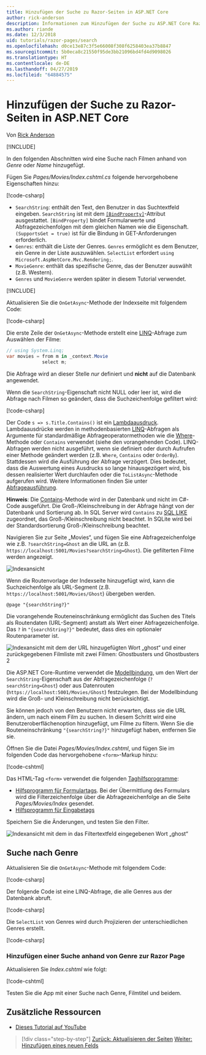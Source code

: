 ```yaml
---
title: Hinzufügen der Suche zu Razor-Seiten in ASP.NET Core
author: rick-anderson
description: Informationen zum Hinzufügen der Suche zu ASP.NET Core Razor Pages
ms.author: riande
ms.date: 12/3/2018
uid: tutorials/razor-pages/search
ms.openlocfilehash: d0ce13e87c3f5e66008f308f6258403ea37b8847
ms.sourcegitcommit: 5b0eca8c21550f95de3bb21096bd4fd4d9098026
ms.translationtype: HT
ms.contentlocale: de-DE
ms.lasthandoff: 04/27/2019
ms.locfileid: "64884575"
---
```

# <a name="add-search-to-aspnet-core-razor-pages"></a>Hinzufügen der Suche zu Razor-Seiten in ASP.NET Core

Von [Rick Anderson](https://twitter.com/RickAndMSFT)

[!INCLUDE[](~/includes/rp/download.md)]

In den folgenden Abschnitten wird eine Suche nach Filmen anhand von *Genre* oder *Name* hinzugefügt.

Fügen Sie *Pages/Movies/Index.cshtml.cs* folgende hervorgehobene Eigenschaften hinzu:

[!code-csharp[](razor-pages-start/sample/RazorPagesMovie22/Pages/Movies/Index.cshtml.cs?name=snippet_newProps&highlight=11-999)]

* `SearchString`: enthält den Text, den Benutzer in das Suchtextfeld eingeben. `SearchString` ist mit dem [`[BindProperty]`](/dotnet/api/microsoft.aspnetcore.mvc.bindpropertyattribute)-Attribut ausgestattet. `[BindProperty]` bindet Formularwerte und Abfragezeichenfolgen mit dem gleichen Namen wie die Eigenschaft. `(SupportsGet = true)` ist für die Bindung in GET-Anforderungen erforderlich.
* `Genres`: enthält die Liste der Genres. `Genres` ermöglicht es dem Benutzer, ein Genre in der Liste auszuwählen. `SelectList` erfordert `using Microsoft.AspNetCore.Mvc.Rendering;`.
* `MovieGenre`: enthält das spezifische Genre, das der Benutzer auswählt (z.B. Western).
* `Genres` und `MovieGenre` werden später in diesem Tutorial verwendet.

[!INCLUDE[](~/includes/bind-get.md)]

Aktualisieren Sie die `OnGetAsync`-Methode der Indexseite mit folgendem Code:

[!code-csharp[](razor-pages-start/sample/RazorPagesMovie22/Pages/Movies/Index.cshtml.cs?name=snippet_1stSearch)]

Die erste Zeile der `OnGetAsync`-Methode erstellt eine [LINQ](/dotnet/csharp/programming-guide/concepts/linq/)-Abfrage zum Auswählen der Filme:

```csharp
// using System.Linq;
var movies = from m in _context.Movie
             select m;
```

Die Abfrage wird an dieser Stelle *nur* definiert und **nicht** auf die Datenbank angewendet.

Wenn die `SearchString`-Eigenschaft nicht NULL oder leer ist, wird die Abfrage nach Filmen so geändert, dass die Suchzeichenfolge gefiltert wird:

[!code-csharp[](razor-pages-start/sample/RazorPagesMovie22/Pages/Movies/Index.cshtml.cs?name=snippet_SearchNull)]

Der Code `s => s.Title.Contains()` ist ein [Lambdaausdruck](/dotnet/csharp/programming-guide/statements-expressions-operators/lambda-expressions). Lambdaausdrücke werden in methodenbasierten [LINQ](/dotnet/csharp/programming-guide/concepts/linq/)-Abfragen als Argumente für standardmäßige Abfrageoperatormethoden wie die [Where](/dotnet/csharp/programming-guide/concepts/linq/query-syntax-and-method-syntax-in-linq)-Methode oder `Contains` verwendet (siehe den vorangehenden Code). LINQ-Abfragen werden nicht ausgeführt, wenn sie definiert oder durch Aufrufen einer Methode geändert werden (z.B. `Where`, `Contains` oder `OrderBy`). Stattdessen wird die Ausführung der Abfrage verzögert. Dies bedeutet, dass die Auswertung eines Ausdrucks so lange hinausgezögert wird, bis dessen realisierter Wert durchlaufen oder die `ToListAsync`-Methode aufgerufen wird. Weitere Informationen finden Sie unter [Abfrageausführung](/dotnet/framework/data/adonet/ef/language-reference/query-execution).

**Hinweis**: Die [Contains](/dotnet/api/system.data.objects.dataclasses.entitycollection-1.contains)-Methode wird in der Datenbank und nicht im C#-Code ausgeführt. Die Groß-/Kleinschreibung in der Abfrage hängt von der Datenbank und Sortierung ab. In SQL Server wird `Contains` zu [SQL LIKE](/sql/t-sql/language-elements/like-transact-sql) zugeordnet, das Groß-/Kleinschreibung nicht beachtet. In SQLite wird bei der Standardsortierung Groß-/Kleinschreibung beachtet.

Navigieren Sie zur Seite „Movies“, und fügen Sie eine Abfragezeichenfolge wie z.B. `?searchString=Ghost` an die URL an (z.B. `https://localhost:5001/Movies?searchString=Ghost`). Die gefilterten Filme werden angezeigt.

![Indexansicht](search/_static/ghost.png)

Wenn die Routenvorlage der Indexseite hinzugefügt wird, kann die Suchzeichenfolge als URL-Segment (z.B. `https://localhost:5001/Movies/Ghost`) übergeben werden.

```cshtml
@page "{searchString?}"
```

Die vorangehende Routeneinschränkung ermöglicht das Suchen des Titels als Routendaten (URL-Segment) anstatt als Wert einer Abfragezeichenfolge.  Das `?` in `"{searchString?}"` bedeutet, dass dies ein optionaler Routenparameter ist.

![Indexansicht mit dem der URL hinzugefügten Wort „ghost“ und einer zurückgegebenen Filmliste mit zwei Filmen: Ghostbusters und Ghostbusters 2](search/_static/g2.png)

Die ASP.NET Core-Runtime verwendet die [Modellbindung](xref:mvc/models/model-binding), um den Wert der `SearchString`-Eigenschaft aus der Abfragezeichenfolge (`?searchString=Ghost`) oder aus Datenrouten (`https://localhost:5001/Movies/Ghost`) festzulegen. Bei der Modellbindung wird die Groß- und Kleinschreibung nicht berücksichtigt.

Sie können jedoch von den Benutzern nicht erwarten, dass sie die URL ändern, um nach einem Film zu suchen. In diesem Schritt wird eine Benutzeroberflächenoption hinzugefügt, um Filme zu filtern. Wenn Sie die Routeneinschränkung `"{searchString?}"` hinzugefügt haben, entfernen Sie sie.

Öffnen Sie die Datei *Pages/Movies/Index.cshtml*, und fügen Sie im folgenden Code das hervorgehobene `<form>`-Markup hinzu:

[!code-cshtml[](razor-pages-start/sample/RazorPagesMovie22/Pages/Movies/Index2.cshtml?highlight=14-19&range=1-22)]

Das HTML-Tag `<form>` verwendet die folgenden [Taghilfsprogramme](xref:mvc/views/tag-helpers/intro):

* [Hilfsprogramm für Formulartags](xref:mvc/views/working-with-forms#the-form-tag-helper). Bei der Übermittlung des Formulars wird die Filterzeichenfolge über die Abfragezeichenfolge an die Seite *Pages/Movies/Index* gesendet.
* [Hilfsprogramm für Eingabetags](xref:mvc/views/working-with-forms#the-input-tag-helper)

Speichern Sie die Änderungen, und testen Sie den Filter.

![Indexansicht mit dem in das Filtertextfeld eingegebenen Wort „ghost“](search/_static/filter.png)

## <a name="search-by-genre"></a>Suche nach Genre

Aktualisieren Sie die `OnGetAsync`-Methode mit folgendem Code:

[!code-csharp[](razor-pages-start/sample/RazorPagesMovie22/Pages/Movies/Index.cshtml.cs?name=snippet_SearchGenre)]

Der folgende Code ist eine LINQ-Abfrage, die alle Genres aus der Datenbank abruft.

[!code-csharp[](razor-pages-start/sample/RazorPagesMovie22/Pages/Movies/Index.cshtml.cs?name=snippet_LINQ)]

Die `SelectList` von Genres wird durch Projizieren der unterschiedlichen Genres erstellt.

[!code-csharp[](razor-pages-start/sample/RazorPagesMovie22/Pages/Movies/Index.cshtml.cs?name=snippet_SelectList)]

### <a name="add-search-by-genre-to-the-razor-page"></a>Hinzufügen einer Suche anhand von Genre zur Razor Page

Aktualisieren Sie *Index.cshtml* wie folgt:

[!code-cshtml[](razor-pages-start/sample/RazorPagesMovie22/Pages/Movies/IndexFormGenreNoRating.cshtml?highlight=16-18&range=1-26)]

Testen Sie die App mit einer Suche nach Genre, Filmtitel und beidem.

## <a name="additional-resources"></a>Zusätzliche Ressourcen

* [Dieses Tutorial auf YouTube](https://youtu.be/4B6pHtdyo08)

> [!div class="step-by-step"]
> [Zurück: Aktualisieren der Seiten](xref:tutorials/razor-pages/da1)
> [Weiter: Hinzufügen eines neuen Felds](xref:tutorials/razor-pages/new-field)
